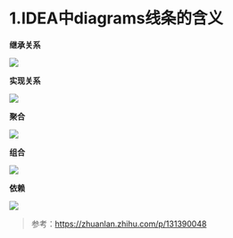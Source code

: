 

# 1.IDEA中diagrams线条的含义



**继承关系**

![](https://xiaoboblog-bucket.oss-cn-hangzhou.aliyuncs.com/blog/20220709151805.png)


**实现关系**

![](https://xiaoboblog-bucket.oss-cn-hangzhou.aliyuncs.com/blog/20220709151832.png)

**聚合**

![](https://xiaoboblog-bucket.oss-cn-hangzhou.aliyuncs.com/blog/20220709151916.png)


**组合**

![](https://xiaoboblog-bucket.oss-cn-hangzhou.aliyuncs.com/blog/20220709151952.png)

**依赖**

![](https://xiaoboblog-bucket.oss-cn-hangzhou.aliyuncs.com/blog/20220709152045.png)

> 参考：https://zhuanlan.zhihu.com/p/131390048



